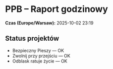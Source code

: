 # PPB – Raport godzinowy
**Czas (Europe/Warsaw):** 2025-10-02 23:19

## Status projektów
- Bezpieczny Pieszy — OK
- Zwolnij przy przejściu — OK
- Odblask ratuje życie — OK

